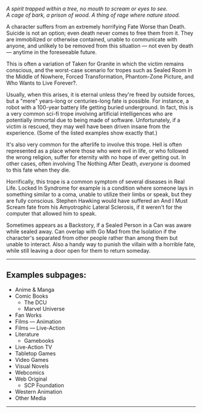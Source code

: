 _A spirit trapped within a tree, no mouth to scream or eyes to see.  
A cage of bark, a prison of wood. A thing of rage where nature stood._

A character suffers from an extremely horrifying Fate Worse than Death. Suicide is not an option; even death never comes to free them from it. They are immobilized or otherwise contained, unable to communicate with anyone, and unlikely to be removed from this situation — not even by death — anytime in the foreseeable future.

This is often a variation of Taken for Granite in which the victim remains conscious, and the worst-case scenario for tropes such as Sealed Room in the Middle of Nowhere, Forced Transformation, Phantom-Zone Picture, and Who Wants to Live Forever?.

Usually, when this arises, it is eternal unless they're freed by outside forces, but a "mere" years-long or centuries-long fate is possible. For instance, a robot with a 100-year battery life getting buried underground. In fact, this is a very common sci-fi trope involving artificial intelligences who are potentially immortal due to being made of software. Unfortunately, if a victim _is_ rescued, they may well have been driven insane from the experience. (Some of the listed examples show exactly that.)

It's also very common for the afterlife to involve this trope. Hell is often represented as a place where those who were evil in life, or who followed the wrong religion, suffer for eternity with no hope of ever getting out. In other cases, often involving The Nothing After Death, _everyone_ is doomed to this fate when they die.

Horrifically, this trope is a common symptom of several diseases in Real Life. Locked In Syndrome for example is a condition where someone lays in something similar to a coma, unable to utilize their limbs or speak, but they are fully conscious. Stephen Hawking would have suffered an And I Must Scream fate from his Amyotrophic Lateral Sclerosis, if it weren't for the computer that allowed him to speak.

Sometimes appears as a Backstory, if a Sealed Person in a Can was aware while sealed away. Can overlap with Go Mad from the Isolation if the character's separated from other people rather than among them but unable to interact. Also a handy way to punish the villain with a horrible fate, while still leaving a door open for them to return someday.

___

## Examples subpages:

-   Anime & Manga
-   Comic Books
    -   The DCU
    -   Marvel Universe
-   Fan Works
-   Films — Animation
-   Films — Live-Action
-   Literature
    -   Gamebooks
-   Live-Action TV
-   Tabletop Games
-   Video Games
-   Visual Novels
-   Webcomics
-   Web Original
    -   SCP Foundation
-   Western Animation
-   Other Media

___